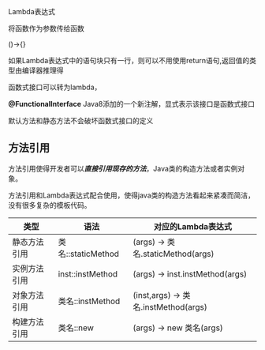 Lambda表达式

将函数作为参数传给函数

()->{}

如果Lambda表达式中的语句块只有一行，则可以不用使用return语句,返回值的类型由编译器推理得

函数式接口可以转为lambda，

**@FunctionalInterface** Java8添加的一个新注解，显式表示该接口是函数式接口

默认方法和静态方法不会破坏函数式接口的定义



## 方法引用



方法引用使得开发者可以***直接引用现存的方法***，Java类的构造方法或者实例对象。

方法引用和Lambda表达式配合使用，使得java类的构造方法看起来紧凑而简洁，没有很多复杂的模板代码。

| 类型         | 语法               | 对应的Lambda表达式                   |
| ------------ | ------------------ | ------------------------------------ |
| 静态方法引用 | 类名::staticMethod | (args) -> 类名.staticMethod(args)    |
| 实例方法引用 | inst::instMethod   | (args) -> inst.instMethod(args)      |
| 对象方法引用 | 类名::instMethod   | (inst,args) -> 类名.instMethod(args) |
| 构建方法引用 | 类名::new          | (args) -> new 类名(args)             |

